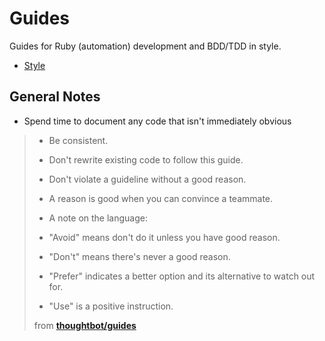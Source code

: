 # Guides
Guides for Ruby (automation) development and BDD/TDD in style.

* [Style](style)

## General Notes
* Spend time to document any code that isn't immediately obvious

> * Be consistent.
> * Don't rewrite existing code to follow this guide.
> * Don't violate a guideline without a good reason.
> * A reason is good when you can convince a teammate.
> * A note on the language:
>
> * "Avoid" means don't do it unless you have good reason.
> * "Don't" means there's never a good reason.
> * "Prefer" indicates a better option and its alternative to watch out for.
> * "Use" is a positive instruction.
>
> from **[thoughtbot/guides](https://github.com/thoughtbot/guides)**
